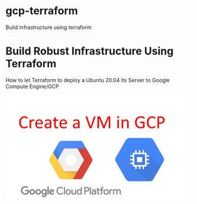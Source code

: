 # gcp-terraform
Build infrastructure using terraform 

# Build Robust Infrastructure Using Terraform
How to let Terraform to  deploy a Ubuntu 20.04 lts Server  to Google Compute Engine/GCP

![alt text](gcp-vm.jpg "How to Deploy a Ubuntu 20.04 lts Server  to Google Compute Engine/GCP using Terraform ")

